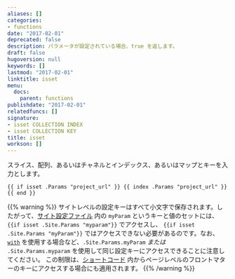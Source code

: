 ```yaml
---
aliases: []
categories:
- functions
date: "2017-02-01"
deprecated: false
description: パラメータが設定されている場合、true を返します。
draft: false
hugoversion: null
keywords: []
lastmod: "2017-02-01"
linktitle: isset
menu:
  docs:
    parent: functions
publishdate: "2017-02-01"
relatedfuncs: []
signature:
- isset COLLECTION INDEX
- isset COLLECTION KEY
title: isset
workson: []
---
```


スライス、配列、あるいはチャネルとインデックス、あるいはマップとキーを入力とします。

```go-html-template
{{ if isset .Params "project_url" }} {{ index .Params "project_url" }}{{ end }}
```

{{% warning %}}
サイトレベルの設定キーはすべて小文字で保存されます。したがって、[サイト設定ファイル](/getting-started/configuration/) 内の `myParam` というキーと値のセットには、`{{if isset .Site.Params "myparam"}}` でアクセスし、 `{{if isset .Site.Params "myParam"}}` ではアクセスできない必要があるのです。なお、[`with`](/functions/with) を使用する場合など、`.Site.Params.myParam` *または* `.Site.Params.myparam` を使用して同じ設定キーにアクセスできることに注意してください。
この制限は、[ショートコード](/content-management/shortcodes/) 内からページレベルのフロントマターのキーにアクセスする場合にも適用されます。
{{% /warning %}}
